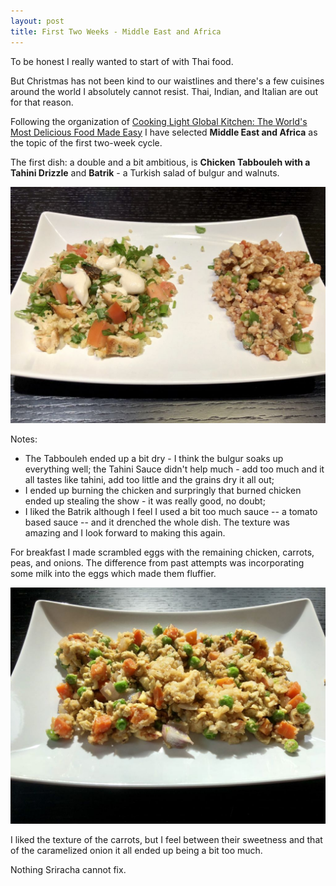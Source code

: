 ```yaml
---
layout: post
title: First Two Weeks - Middle East and Africa
---
```


To be honest I really wanted to start of with Thai food.

But Christmas has not been kind to our waistlines
and there's a few cuisines around the world I absolutely cannot
resist. Thai, Indian, and Italian are out for that reason.

Following the organization of 
[Cooking Light Global Kitchen: The World's Most Delicious Food Made Easy](https://www.amazon.com/dp/0848739981/ref=cm_sw_r_cp_api_rVDBAbKBFPNH3)
I have selected **Middle East and Africa** as the topic of the first
two-week cycle.

The first dish: a double and a bit ambitious, is
**Chicken Tabbouleh with a Tahini Drizzle**  and
**Batrik** - a Turkish salad of bulgur and walnuts.

![Chicken Tabbouleh (left) and Bulgur Salad (right)](/assets/2018-taboulleh_and_bulgur_salad.jpg)

Notes:

* The Tabbouleh ended up a bit dry - I think the bulgur
  soaks up everything well; the Tahini Sauce didn't help much -
  add too much and it all tastes like tahini, add too little
  and the grains dry it all out;
* I ended up burning the chicken and surpringly that burned
  chicken ended up stealing the show - it was really good, no doubt;
* I liked the Batrik although I feel I used a bit too much sauce
  -- a tomato based sauce -- and it drenched the whole dish.
  The texture was amazing and I look forward to making this again.

For breakfast I made scrambled eggs with the remaining chicken,
carrots, peas, and onions. The difference from past attempts
was incorporating some milk into the eggs which made them fluffier.

![Scrambled Eggs with Carrots and Peas](/assets/2018-breakfast-no2-scrambled_eggs.jpg)

I liked the texture of the carrots, but I feel between their sweetness
and that of the caramelized onion it all ended up being a bit too much.

Nothing Sriracha cannot fix.

